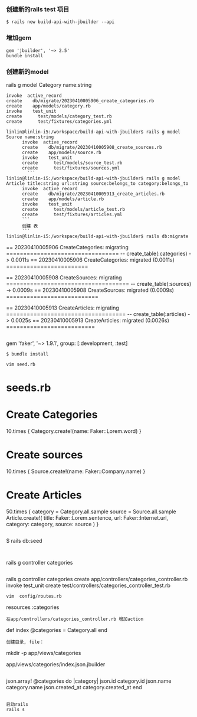 ### 创建新的rails test 项目

```
$ rails new build-api-with-jbuilder --api
```
### 增加gem
```
gem 'jbuilder', '~> 2.5'
bundle install
```
### 创建新的model
rails g model Category name:string
```
invoke  active_record
create    db/migrate/20230410005906_create_categories.rb
create    app/models/category.rb
invoke    test_unit
create      test/models/category_test.rb
create      test/fixtures/categories.yml
```
```
linlin@linlin-i5:/workspace/build-api-with-jbuilder$ rails g model Source name:string
      invoke  active_record
      create    db/migrate/20230410005908_create_sources.rb
      create    app/models/source.rb
      invoke    test_unit
      create      test/models/source_test.rb
      create      test/fixtures/sources.yml
        ```
linlin@linlin-i5:/workspace/build-api-with-jbuilder$ rails g model Article title:string url:string source:belongs_to category:belongs_to
      invoke  active_record
      create    db/migrate/20230410005913_create_articles.rb
      create    app/models/article.rb
      invoke    test_unit
      create      test/models/article_test.rb
      create      test/fixtures/articles.yml
      ```
      创建 表
      ```
linlin@linlin-i5:/workspace/build-api-with-jbuilder$ rails db:migrate
```
== 20230410005906 CreateCategories: migrating =================================
-- create_table(:categories)
   -> 0.0011s
== 20230410005906 CreateCategories: migrated (0.0011s) ========================

== 20230410005908 CreateSources: migrating ====================================
-- create_table(:sources)
   -> 0.0009s
== 20230410005908 CreateSources: migrated (0.0009s) ===========================

== 20230410005913 CreateArticles: migrating ===================================
-- create_table(:articles)
   -> 0.0025s
== 20230410005913 CreateArticles: migrated (0.0026s) ==========================

```

```
gem 'faker', '~> 1.9.1', group: [:development, :test]
```
$ bundle install

vim seed.rb
```
# seeds.rb

# Create Categories
10.times { Category.create!(name: Faker::Lorem.word) }

# Create sources
10.times { Source.create!(name: Faker::Company.name) }

# Create Articles
50.times {
  category = Category.all.sample
  source = Source.all.sample
  Article.create!(
    title: Faker::Lorem.sentence,
    url: Faker::Internet.url,
    category: category,
    source: source
  )
}
```

```
$ rails db:seed
```


```
rails g controller categories
```

```
rails g controller categories
      create  app/controllers/categories_controller.rb
      invoke  test_unit
      create    test/controllers/categories_controller_test.rb

```
vim  config/routes.rb
```
resources :categories
```
在app/controllers/categories_controller.rb 增加action

```
def index
  @categories = Category.all
end
```
创建目录, file：
```
mkdir -p app/views/categories

app/views/categories/index.json.jbuilder
```
```
json.array! @categories do |category|
  json.id category.id
  json.name category.name
  json.created_at category.created_at
end
```

启动rails
rails s
